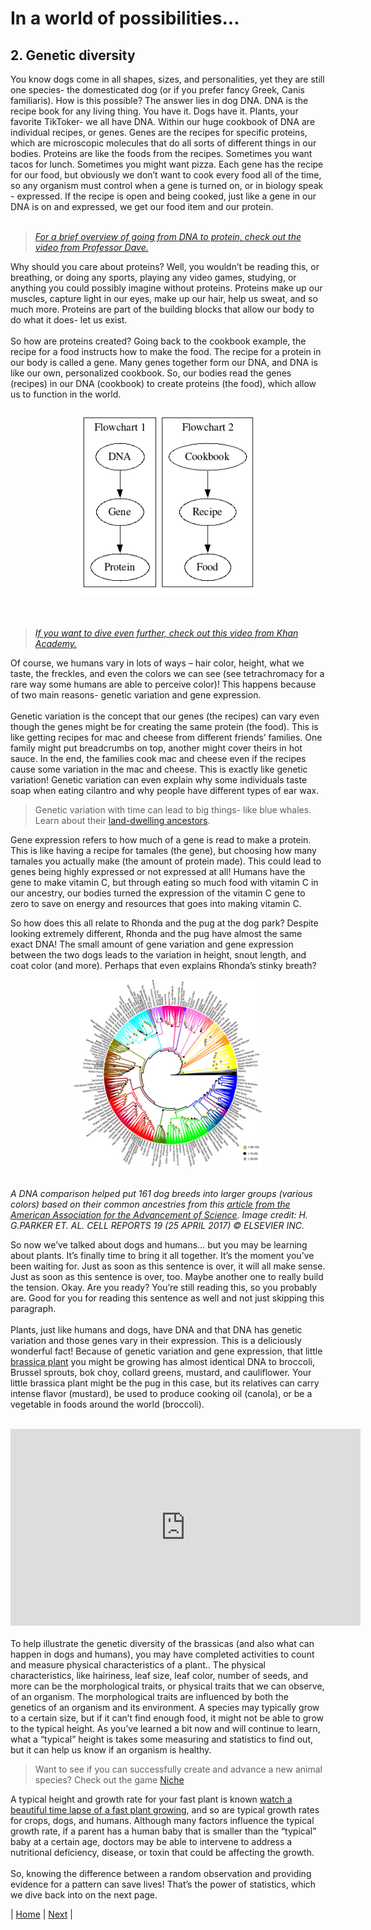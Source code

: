 # In a world of possibilities...
## 2. Genetic diversity

You know dogs come in all shapes, sizes, and personalities, yet they are still one species- the domesticated dog (or if you prefer fancy Greek, Canis familiaris). How is this possible? The answer lies in dog DNA. DNA is the recipe book for any living thing. You have it. Dogs have it. Plants, your favorite TikToker- we all have DNA. Within our huge cookbook of DNA are individual recipes, or genes. Genes are the recipes for specific proteins, which are microscopic molecules that do all sorts of different things in our bodies. Proteins are like the foods from the recipes. Sometimes you want tacos for lunch. Sometimes you might want pizza. Each gene has the recipe for our food, but obviously we don’t want to cook every food all of the time, so any organism must control when a gene is turned on, or in biology speak - expressed. If the recipe is open and being cooked, just like a gene in our DNA is on and expressed, we get our food item and our protein. <br>
<br>
> [_For a brief overview of going from DNA to protein, check out the video from Professor Dave._](https://www.youtube.com/watch?v=bKIpDtJdK8Q) <br>

Why should you care about proteins? Well, you wouldn’t be reading this, or breathing, or doing any sports, playing any video games, studying, or anything you could possibly imagine without proteins. Proteins make up our muscles, capture light in our eyes, make up our hair, help us sweat, and so much more. Proteins are part of the building blocks that allow our body to do what it does- let us exist. <br>
<br>
So how are proteins created? Going back to the cookbook example, the recipe for a food instructs how to make the food. The recipe for a protein in our body is called a gene. Many genes together form our DNA, and DNA is like our own, personalized cookbook. So, our bodies read the genes (recipes) in our DNA (cookbook) to create proteins (the food), which allow us to function in the world.<br>

<div style="text-align:center"><img src="../images/DNA_Cookbook_Flowcharts.png" height="300" width="300"/></div> <br>
<br>

> [_If you want to dive even further, check out this video from Khan Academy._](https://www.youtube.com/watch?v=6gUY5NoX1Lk) <br>

Of course, we humans vary in lots of ways – hair color, height, what we taste, the freckles, and even the colors we can see (see tetrachromacy for a rare way some humans are able to perceive color)! This happens because of two main reasons- genetic variation and gene expression. <br>
<br>
Genetic variation is the concept that our genes (the recipes) can vary even though the genes might be for creating the same protein (the food). This is like getting recipes for mac and cheese from different friends’ families. One family might put breadcrumbs on top, another might cover theirs in hot sauce. In the end, the families cook mac and cheese even if the recipes cause some variation in the mac and cheese. This is exactly like genetic variation! Genetic variation can even explain why some individuals taste soap when eating cilantro and why people have different types of ear wax. <br>

> Genetic variation with time can lead to big things- like blue whales. Learn about their [land-dwelling ancestors](wisconsin.pbslearningmedia.org/resource/79bd6aff-db2d-4f87-9cd1-fe855806b460/when-whales-walked-journeys-in-deep-time/?student=true&focus=true). <br>

Gene expression refers to how much of a gene is read to make a protein. This is like having a recipe for tamales (the gene), but choosing how many tamales you actually make (the amount of protein made). This could lead to genes being highly expressed or not expressed at all! Humans have the gene to make vitamin C, but through eating so much food with vitamin C in our ancestry, our bodies turned the expression of the vitamin C gene to zero to save on energy and resources that goes into making vitamin C. <br>

So how does this all relate to Rhonda and the pug at the dog park? Despite looking extremely different, Rhonda and the pug have almost the same exact DNA! The small amount of gene variation and gene expression between the two dogs leads to the variation in height, snout length, and coat color (and more). Perhaps that even explains Rhonda’s stinky breath? <br>

<div style="text-align:center"><img src="../images/Dog breed evolutionary tree.png" height="300" width="300"/></div> <br>

*A DNA comparison helped put 161 dog breeds into larger groups (various colors) based on their common ancestries from this [article from the American Association for the Advancement of Science](https://www.science.org/content/article/where-did-your-dog-come-new-tree-breeds-may-hold-answer). Image credit: H. G.PARKER ET. AL. CELL REPORTS 19 (25 APRIL 2017) © ELSEVIER INC.* <br>

So now we’ve talked about dogs and humans… but you may be learning about plants. It’s finally time to bring it all together. It’s the moment you’ve been waiting for. Just as soon as this sentence is over, it will all make sense. Just as soon as this sentence is over, too. Maybe another one to really build the tension. Okay. Are you ready? You’re still reading this, so you probably are. Good for you for reading this sentence as well and not just skipping this paragraph. <br>
<br>
Plants, just like humans and dogs, have DNA and that DNA has genetic variation and those genes vary in their expression. This is a deliciously wonderful fact! Because of genetic variation and gene expression, that little [brassica plant](https://en.wikipedia.org/wiki/Brassica_oleracea) you might be growing has almost identical DNA to broccoli, Brussel sprouts, bok choy, collard greens, mustard, and cauliflower. Your little brassica plant might be the pug in this case, but its relatives can carry intense flavor (mustard), be used to produce cooking oil (canola), or be a vegetable in foods around the world (broccoli). <br>
<br>
<iframe width="560" height="315" src="https://www.youtube.com/embed/2g9Fn8NTedA" frameborder="0" allowfullscreen></iframe> <br>
<br>
To help illustrate the genetic diversity of the brassicas (and also what can happen in dogs and humans), you may have completed activities to count and measure physical characteristics of a plant.. The physical characteristics, like hairiness, leaf size, leaf color, number of seeds, and more can be the morphological traits, or physical traits that we can observe, of an organism. The morphological traits are influenced by both the genetics of an organism and its environment. A species may typically grow to a certain size, but if it can’t find enough food, it might not be able to grow to the typical height. As you’ve learned a bit now and will continue to learn, what a “typical” height is takes some measuring and statistics to find out, but it can help us know if an organism is healthy. <br>

> Want to see if you can successfully create and advance a new animal species? Check out the game [Niche](https://niche-game.com/) <br>

A typical height and growth rate for your fast plant is known [watch a beautiful time lapse of a fast plant growing](https://www.youtube.com/watch?v=kDpqafwz9pI), and so are typical growth rates for crops, dogs, and humans. Although many factors influence the typical growth rate, if a parent has a human baby that is smaller than the “typical” baby at a certain age, doctors may be able to intervene to address a nutritional deficiency, disease, or toxin that could be affecting the growth. <br>
<br>
So, knowing the difference between a random observation and providing evidence for a pattern can save lives! That’s the power of statistics, which we dive back into on the next page. <br>

| [Home](https://benrushscience.github.io/learning-data-science/) | [Next](https://benrushscience.github.io/learning-data-science//pages/3-averages-and-medians.html) |
